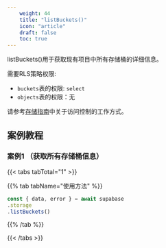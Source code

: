 ```yaml
---
    weight: 44
    title: "listBuckets()"
    icon: "article"
    draft: false
    toc: true
---
```


listBuckets()用于获取现有项目中所有存储桶的详细信息。

需要RLS策略权限:
  - `buckets`表的权限: `select`
  - `objects`表的权限：无

请参考[存储指南](/docs/app/storage/storage#access-control)中关于访问控制的工作方式。


## 案例教程

### 案例1 （获取所有存储桶信息）

{{< tabs tabTotal="1" >}}


{{% tab tabName="使用方法" %}}



  ```ts
const { data, error } = await supabase                                      
  .storage
  .listBuckets()
  ```



{{% /tab %}}

{{< /tabs >}}
